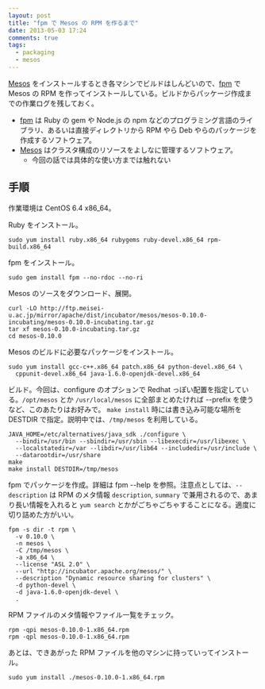 ```yaml
---
layout: post
title: "fpm で Mesos の RPM を作るまで"
date: 2013-05-03 17:24
comments: true
tags:
  - packaging
  - mesos
---
```


[Mesos] をインストールするとき各マシンでビルドはしんどいので、[fpm] で Mesos の RPM を作ってインストールしている。ビルドからパッケージ作成までの作業ログを残しておく。

<!-- more -->

- [fpm] は Ruby の gem や Node.js の npm などのプログラミング言語のライブラリ、あるいは直接ディレクトリから RPM やら Deb やらのパッケージを作成するソフトウェア。
- [Mesos] はクラスタ構成のリソースをよしなに管理するソフトウェア。
  - 今回の話では具体的な使い方までは触れない

## 手順

作業環境は CentOS 6.4 x86\_64。

 Ruby をインストール。

    sudo yum install ruby.x86_64 rubygems ruby-devel.x86_64 rpm-build.x86_64

fpm をインストール。

    sudo gem install fpm --no-rdoc --no-ri

Mesos のソースをダウンロード、展開。

    curl -LO http://ftp.meisei-u.ac.jp/mirror/apache/dist/incubator/mesos/mesos-0.10.0-incubating/mesos-0.10.0-incubating.tar.gz
    tar xf mesos-0.10.0-incubating.tar.gz
    cd mesos-0.10.0

Mesos のビルドに必要なパッケージをインストール。

    sudo yum install gcc-c++.x86_64 patch.x86_64 python-devel.x86_64 \
      cppunit-devel.x86_64 java-1.6.0-openjdk-devel.x86_64

ビルド。今回は、configure のオプションで Redhat っぽい配置を指定している。`/opt/mesos` とか `/usr/local/mesos` に全部まとめたければ --prefix を使うなど、このあたりはお好みで。
`make install` 時には書き込み可能な場所を DESTDIR で指定。説明中では、`/tmp/mesos` を利用している。

    JAVA_HOME=/etc/alternatives/java_sdk ./configure \
      --bindir=/usr/bin --sbindir=/usr/sbin --libexecdir=/usr/libexec \
      --localstatedir=/var --libdir=/usr/lib64 --includedir=/usr/include \
      --datarootdir=/usr/share
    make
    make install DESTDIR=/tmp/mesos

fpm でパッケージを作成。詳細は fpm --help を参照。注意点としては、`--description` は RPM のメタ情報 `description`, `summary` で兼用されるので、あまり長い情報を入れると `yum search` とかがごちゃごちゃすることになる。適度に切り詰めた方がいい。

    fpm -s dir -t rpm \
      -v 0.10.0 \
      -n mesos \
      -C /tmp/mesos \
      -a x86_64 \
      --license "ASL 2.0" \
      --url "http://incubator.apache.org/mesos/" \
      --description "Dynamic resource sharing for clusters" \
      -d python-devel \
      -d java-1.6.0-openjdk-devel \
      .

RPM ファイルのメタ情報やファイル一覧をチェック。

    rpm -qpi mesos-0.10.0-1.x86_64.rpm
    rpm -qpl mesos-0.10.0-1.x86_64.rpm

あとは、できあがった RPM ファイルを他のマシンに持っていってインストール。

    sudo yum install ./mesos-0.10.0-1.x86_64.rpm

[Mesos]: http://incubator.apache.org/mesos/
[fpm]: https://github.com/jordansissel/fpm
